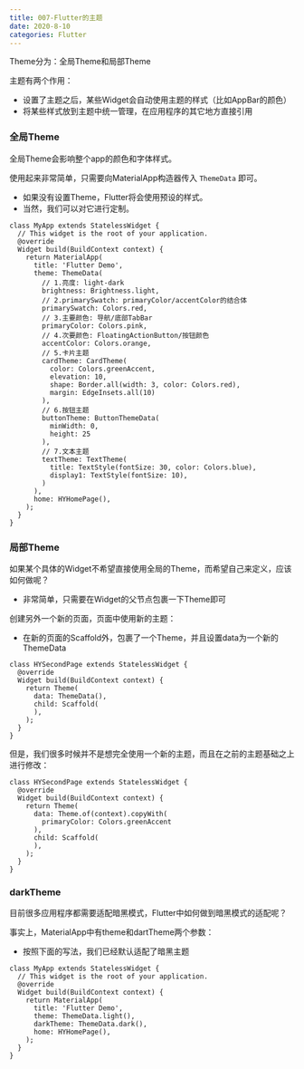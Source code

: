 ```yaml
---
title: 007-Flutter的主题
date: 2020-8-10
categories: Flutter
---
```


Theme分为：全局Theme和局部Theme

主题有两个作用：

- 设置了主题之后，某些Widget会自动使用主题的样式（比如AppBar的颜色）
- 将某些样式放到主题中统一管理，在应用程序的其它地方直接引用

###  全局Theme

全局Theme会影响整个app的颜色和字体样式。

使用起来非常简单，只需要向MaterialApp构造器传入 `ThemeData` 即可。

- 如果没有设置Theme，Flutter将会使用预设的样式。
- 当然，我们可以对它进行定制。

```
class MyApp extends StatelessWidget {
  // This widget is the root of your application.
  @override
  Widget build(BuildContext context) {
    return MaterialApp(
      title: 'Flutter Demo',
      theme: ThemeData(
        // 1.亮度: light-dark
        brightness: Brightness.light,
        // 2.primarySwatch: primaryColor/accentColor的结合体
        primarySwatch: Colors.red,
        // 3.主要颜色: 导航/底部TabBar
        primaryColor: Colors.pink,
        // 4.次要颜色: FloatingActionButton/按钮颜色
        accentColor: Colors.orange,
        // 5.卡片主题
        cardTheme: CardTheme(
          color: Colors.greenAccent,
          elevation: 10,
          shape: Border.all(width: 3, color: Colors.red),
          margin: EdgeInsets.all(10)
        ),
        // 6.按钮主题
        buttonTheme: ButtonThemeData(
          minWidth: 0,
          height: 25
        ),
        // 7.文本主题
        textTheme: TextTheme(
          title: TextStyle(fontSize: 30, color: Colors.blue),
          display1: TextStyle(fontSize: 10),
        )
      ),
      home: HYHomePage(),
    );
  }
}
```

### 局部Theme

如果某个具体的Widget不希望直接使用全局的Theme，而希望自己来定义，应该如何做呢？

- 非常简单，只需要在Widget的父节点包裹一下Theme即可

创建另外一个新的页面，页面中使用新的主题：

- 在新的页面的Scaffold外，包裹了一个Theme，并且设置data为一个新的ThemeData

```
class HYSecondPage extends StatelessWidget {
  @override
  Widget build(BuildContext context) {
    return Theme(
      data: ThemeData(),
      child: Scaffold(
      ),
    );
  }
}
```

但是，我们很多时候并不是想完全使用一个新的主题，而且在之前的主题基础之上进行修改：

```
class HYSecondPage extends StatelessWidget {
  @override
  Widget build(BuildContext context) {
    return Theme(
      data: Theme.of(context).copyWith(
        primaryColor: Colors.greenAccent
      ),
      child: Scaffold(
      ),
    );
  }
}
```

### darkTheme

目前很多应用程序都需要适配暗黑模式，Flutter中如何做到暗黑模式的适配呢？

事实上，MaterialApp中有theme和dartTheme两个参数：

- 按照下面的写法，我们已经默认适配了暗黑主题

```
class MyApp extends StatelessWidget {
  // This widget is the root of your application.
  @override
  Widget build(BuildContext context) {
    return MaterialApp(
      title: 'Flutter Demo',
      theme: ThemeData.light(),
      darkTheme: ThemeData.dark(),
      home: HYHomePage(),
    );
  }
}
```